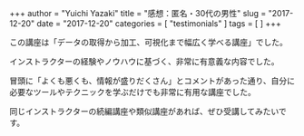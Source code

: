 +++
author = "Yuichi Yazaki"
title = "感想：匿名・30代の男性"
slug = "2017-12-20"
date = "2017-12-20"
categories = [
    "testimonials"
]
tags = [
]
+++

この講座は「データの取得から加工、可視化まで幅広く学べる講座」でした。

インストラクターの経験やノウハウに基づく、非常に有意義な内容でした。

冒頭に「よくも悪くも、情報が盛りだくさん」とコメントがあった通り、自分に必要なツールやテクニックを学ぶだけでも非常に有用な講座でした。

同じインストラクターの続編講座や類似講座があれば、ぜひ受講してみたいです。